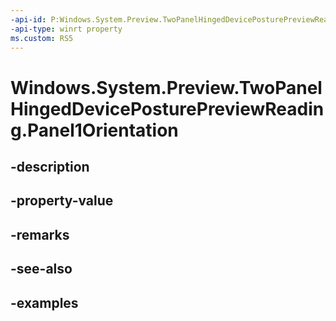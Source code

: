 ```yaml
---
-api-id: P:Windows.System.Preview.TwoPanelHingedDevicePosturePreviewReading.Panel1Orientation
-api-type: winrt property
ms.custom: RS5
---
```


<!-- Property syntax.
public SimpleOrientation Panel1Orientation { get; }
-->

# Windows.System.Preview.TwoPanelHingedDevicePosturePreviewReading.Panel1Orientation

## -description

## -property-value

## -remarks

## -see-also

## -examples

